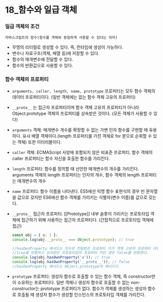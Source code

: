 # 18_함수와 일급 객체

### 일급 객체의 조건

`자바스크립트의 함수(함수를 객체와 동일하게 사용할 수 있다는 의미)`

- 무명의 리터럴로 생성할 수 있다. 즉, 런타임에 생성이 가능하다.
- 변수나 자료구조(객체, 배열 등)에 저장할 수 있다.
- 함수의 매개변수에 전달할 수 있다.
- 함수의 반환값으로 사용할 수 있다.

### 함수 객체의 프로퍼티

- `arguments, caller, length, name, prototype` 프로퍼티는 모두 함수 객체의 데이터 프로퍼티이다. (일반 객체에는 없는 함수 객체 고유의 프로퍼티)
- `__proto__` 는 접근자 프로퍼티이며 함수 객체 고유의 프로퍼티가 아니라 Object.prototype 객체의 프로퍼티를 상속받은 것이다. (모든 객체가 사용할 수 있다)
- `arguments` 객체: 매개변수 개수를 확정할 수 없는 가변 인자 함수를 구현할 때 유용하다. 유사 배열 객체이다.(length 프로퍼티를 가진 객체로 for 문으로 순회할 수 있는 객체) 또한 이터러블이다.
- `caller` 객체: ECMAScript 사양에 포함되지 않은 비표준 프로퍼티. 함수 객체의 caller 프로퍼티는 함수 자신을 호출한 함수를 가리킨다.
- `length` 프로퍼티: 함수를 정의할 때 선언한 매개변수의 개수를 가리킨다. arguments 객체의 length 프로퍼티는 인자의 개수, 함수 객체의 length 프로퍼티는 매개변수의 개수
- `name` 프로퍼티: 함수 이름을 나타낸다. ES5에선 익명 함수 표현식의 경우 빈 문자열을 값으로 갖지만 ES6에선 함수 객체를 가리키는 식별자(변수 이름)를 값으로 갖는다.
- `__proto__` 접근자 프로퍼티: [[Prototype]] 내부 슬롯이 가리키는 프로토타입 객체에 접근하기 위해 사용하는 접근자 프로퍼티다. (간접적으로 프로토타입 객체에 접근)
    
    ```jsx
    const obj = { a: 1 };
    console.log(obj.__proto__ === Object.prototype); // true
    
    //hasOwnProperty 메서드는 인수로 전달받은 프로퍼티 키가 객체 고유의 프로퍼티 키인 경우에만
    //true를 반환하고 상속받은 프로토타입의 프로퍼티 키인 경우 false를 반환한다.
    console.log(obj.hasOwnProperty('a')); // true
    console.log(obj.hasOwnProperty('__proto__')); // false
    //hasOwnProperty 메서드는 Object.prototype의 메서드다.
    ```
    
- `prototype` 프로퍼티: 생성자 함수로 호출할 수 있는 함수 객체, 즉 constructor만이 소유하는 프로퍼티다. 일반 객체나 생성자 함수로 호출할 수 없는 non-constructor는 prototype 프로퍼티가 없다. 함수가 객체를 생성하는 생성자 함수로 호출될 때 생성자 함수가 생성할 인스턴스의 프로토타입 객체를 가리킨다.